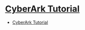 # [CyberArk Tutorial](https://mindmajix.com/cyberark-tutorial)

- [CyberArk Tutorial](#cyberark-tutorial)
















